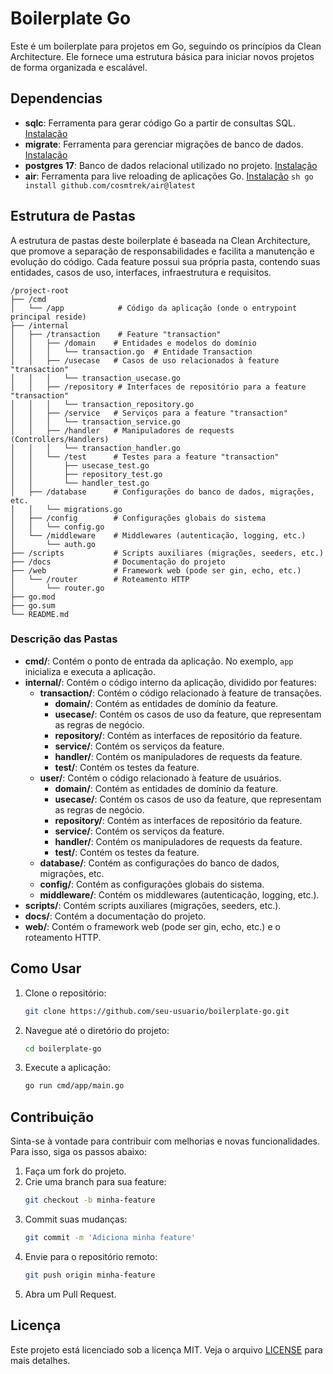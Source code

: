 # Boilerplate Go

Este é um boilerplate para projetos em Go, seguindo os princípios da Clean Architecture. Ele fornece uma estrutura básica para iniciar novos projetos de forma organizada e escalável.

## Dependencias 
- **sqlc**: Ferramenta para gerar código Go a partir de consultas SQL. [Instalação](https://docs.sqlc.dev/en/latest/overview/install.html)
- **migrate**: Ferramenta para gerenciar migrações de banco de dados. [Instalação](https://github.com/golang-migrate/migrate/tree/master/cmd/migrate)
- **postgres 17**: Banco de dados relacional utilizado no projeto. [Instalação](https://www.postgresql.org/download/)
- **air**: Ferramenta para live reloading de aplicações Go. [Instalação](https://github.com/cosmtrek/air)
      ```sh
      go install github.com/cosmtrek/air@latest
      ```

## Estrutura de Pastas

A estrutura de pastas deste boilerplate é baseada na Clean Architecture, que promove a separação de responsabilidades e facilita a manutenção e evolução do código. Cada feature possui sua própria pasta, contendo suas entidades, casos de uso, interfaces, infraestrutura e requisitos.

```
/project-root
├── /cmd
│   └── /app            # Código da aplicação (onde o entrypoint principal reside)
├── /internal
│   ├── /transaction    # Feature "transaction"
│   │   ├── /domain    # Entidades e modelos do domínio
│   │   │   └── transaction.go  # Entidade Transaction
│   │   ├── /usecase   # Casos de uso relacionados à feature "transaction"
│   │   │   └── transaction_usecase.go
│   │   ├── /repository # Interfaces de repositório para a feature "transaction"
│   │   │   └── transaction_repository.go
│   │   ├── /service   # Serviços para a feature "transaction"
│   │   │   └── transaction_service.go
│   │   ├── /handler   # Manipuladores de requests (Controllers/Handlers)
│   │   │   └── transaction_handler.go
│   │   └── /test      # Testes para a feature "transaction"
│   │       ├── usecase_test.go
│   │       ├── repository_test.go
│   │       └── handler_test.go
│   ├── /database      # Configurações do banco de dados, migrações, etc.
│   │   └── migrations.go
│   ├── /config        # Configurações globais do sistema
│   │   └── config.go
│   └── /middleware    # Middlewares (autenticação, logging, etc.)
│       └── auth.go
├── /scripts           # Scripts auxiliares (migrações, seeders, etc.)
├── /docs              # Documentação do projeto
├── /web               # Framework web (pode ser gin, echo, etc.)
│   └── /router        # Roteamento HTTP
│       └── router.go
├── go.mod
├── go.sum
└── README.md
```

### Descrição das Pastas

- **cmd/**: Contém o ponto de entrada da aplicação. No exemplo, `app` inicializa e executa a aplicação.
- **internal/**: Contém o código interno da aplicação, dividido por features:
     - **transaction/**: Contém o código relacionado à feature de transações.
          - **domain/**: Contém as entidades de domínio da feature.
          - **usecase/**: Contém os casos de uso da feature, que representam as regras de negócio.
          - **repository/**: Contém as interfaces de repositório da feature.
          - **service/**: Contém os serviços da feature.
          - **handler/**: Contém os manipuladores de requests da feature.
          - **test/**: Contém os testes da feature.
     - **user/**: Contém o código relacionado à feature de usuários.
          - **domain/**: Contém as entidades de domínio da feature.
          - **usecase/**: Contém os casos de uso da feature, que representam as regras de negócio.
          - **repository/**: Contém as interfaces de repositório da feature.
          - **service/**: Contém os serviços da feature.
          - **handler/**: Contém os manipuladores de requests da feature.
          - **test/**: Contém os testes da feature.
     - **database/**: Contém as configurações do banco de dados, migrações, etc.
     - **config/**: Contém as configurações globais do sistema.
     - **middleware/**: Contém os middlewares (autenticação, logging, etc.).
- **scripts/**: Contém scripts auxiliares (migrações, seeders, etc.).
- **docs/**: Contém a documentação do projeto.
- **web/**: Contém o framework web (pode ser gin, echo, etc.) e o roteamento HTTP.

## Como Usar

1. Clone o repositório:
      ```sh
      git clone https://github.com/seu-usuario/boilerplate-go.git
      ```

2. Navegue até o diretório do projeto:
      ```sh
      cd boilerplate-go
      ```

3. Execute a aplicação:
      ```sh
      go run cmd/app/main.go
      ```

## Contribuição

Sinta-se à vontade para contribuir com melhorias e novas funcionalidades. Para isso, siga os passos abaixo:

1. Faça um fork do projeto.
2. Crie uma branch para sua feature:
      ```sh
      git checkout -b minha-feature
      ```
3. Commit suas mudanças:
      ```sh
      git commit -m 'Adiciona minha feature'
      ```
4. Envie para o repositório remoto:
      ```sh
      git push origin minha-feature
      ```
5. Abra um Pull Request.

## Licença

Este projeto está licenciado sob a licença MIT. Veja o arquivo [LICENSE](LICENSE) para mais detalhes.


